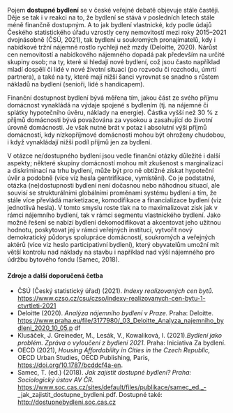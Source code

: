 Pojem **dostupné bydlení** se v české veřejné debatě objevuje stále častěji. Děje se tak i v
reakci na to, že bydlení se stává v posledních letech stále méně finančně dostupným. A to
jak bydlení vlastnické, kdy podle údajů Českého statistického úřadu vzrostly ceny
nemovitostí mezi roky 2015–2021 dvojnásobně (ČSÚ, 2021), tak bydlení u soukromých
pronajímatelů, kdy i nabídkové tržní nájemné rostlo rychleji než mzdy (Deloitte, 2020).
Nárůst cen nemovitostí a nabídkového nájemného dopadá pak především na určité skupiny
osob; na ty, které si hledají nové bydlení, což jsou často například mladí dospělí či lidé v
nové životní situaci (po rozvodu či rozchodu, úmrtí partnera), a také na ty, které mají nižší
šanci vyrovnat se snadno s růstem nákladů na bydlení (senioři, lidé s handicapem).

Finanční dostupnost bydlení bývá měřena tím, jakou část ze svého příjmu domácnost
vynakládá na výdaje spojené s bydlením (tj. na nájemné či splátky hypotečního úvěru,
náklady na energie). Částka vyšší než 30 % z příjmů domácnosti bývá považována za
vysokou a zasahující do životní úrovně domácnosti. Je však nutné brát v potaz i absolutní
výši příjmů domácností, kdy nízkopříjmové domácnosti mohou být ohroženy chudobou, i
když vynakládají nižší podíl příjmů jen za bydlení.

V otázce ne/dostupného bydlení jsou vedle finanční otázky důležité i další aspekty; některé
skupiny domácností mohou mít zkušenost s marginalizací a diskriminací na trhu bydlení,
může být pro ně obtížné získat hypoteční úvěr a podobně (více viz hesla gentrifikace,
vymístění). Co je podstatné, otázka (ne)dostupnosti bydlení není dočasnou nebo náhodnou
situací, ale souvisí se strukturálními globálními proměnami systému bydlení a tím, že stále
více převládá marketizace, komodifikace a financializace bydlení (viz jednotlivá hesla). V
tomto smyslu roste tlak na to maximalizovat zisk jak v rámci nájemního bydlení, tak v rámci
segmentu vlastnického bydlení. Jako možné řešení se nabízí bydlení dekomodifikovat a
akcentovat jeho užitnou hodnotu, poskytovat jej v rámci veřejných institucí, vytvořit nový
demokratický půdorys spolupráce domácností, soukromých a veřejných aktérů (více viz
heslo participativní bydlení), který obyvatelům umožní mít větší kontrolu nad náklady na
stavbu i například nad výší nájemného pro údržbu bytového fondu (Samec, 2018).

#### Zdroje a další doporučená četba

- ČSÚ (Český statistický úřad) (2021). _Indexy realizovaných cen bytů._
  https://www.czso.cz/csu/czso/indexy-realizovanych-cen-bytu-1-ctvrtleti-2021
- Deloitte (2020). _Analýza nájemního bydlení v Praze._ Praha: Deloitte.
  https://www.praha.eu/file/3177980/_03_Deloitte_Analyza_najemniho_bydleni_2020_10_05.p
  df
- Klusáček, J. Greineder, M., Lesák, V., Kowaliková, I. (2021). _​​Bydlení jako problém. Zpráva o
  vyloučení z bydlení 2021._ Praha: Iniciativa Za bydlení.
- OECD (2021), _Housing Affordability in Cities in the Czech Republic,_ OECD Urban Studies, OECD Publishing, Paris, https://doi.org/10.1787/bcddcf4a-en.
- Samec, T. (ed.) (2018). _Jak zajistit dostupné bydlení? Praha: Sociologický ústav AV ČR._
  https://www.soc.cas.cz/sites/default/files/publikace/samec_ed._-
  \_jak_zajistit_dostupne_bydleni.pdf. Dostupné také: http://dostupnebydleni.soc.cas.cz
